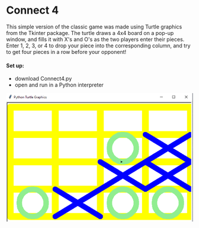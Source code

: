 # Connect 4

This simple version of the classic game was made using Turtle graphics from the Tkinter package. The turtle draws a 4x4 board on a pop-up window, and fills it with X's and O's as the two players enter their pieces. Enter 1, 2, 3, or 4 to drop your piece into the corresponding column, and try to get four pieces in a row before your opponent!

#### Set up:
- download Connect4.py
- open and run in a Python interpreter

![screenshot](https://github.com/awhayat/connect4/blob/master/screenshot.PNG)
